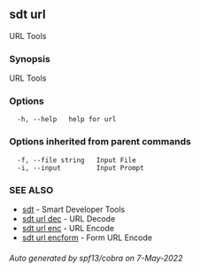 ## sdt url

URL Tools

### Synopsis

URL Tools

### Options

```
  -h, --help   help for url
```

### Options inherited from parent commands

```
  -f, --file string   Input File
  -i, --input         Input Prompt
```

### SEE ALSO

* [sdt](sdt.md)	 - Smart Developer Tools
* [sdt url dec](sdt_url_dec.md)	 - URL Decode
* [sdt url enc](sdt_url_enc.md)	 - URL Encode
* [sdt url encform](sdt_url_encform.md)	 - Form URL Encode

###### Auto generated by spf13/cobra on 7-May-2022
